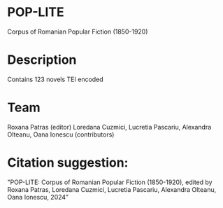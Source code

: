 # POP-LITE
Corpus of Romanian Popular Fiction (1850-1920)

# Description
Contains 123 novels TEI encoded

# Team
Roxana Patras (editor)
Loredana Cuzmici, Lucretia Pascariu, Alexandra Olteanu, Oana Ionescu (contributors)

# Citation suggestion: 
"POP-LITE: Corpus of Romanian Popular Fiction (1850-1920), edited by Roxana Patras, Loredana Cuzmici, Lucretia Pascariu, Alexandra Olteanu, Oana Ionescu, 2024"
